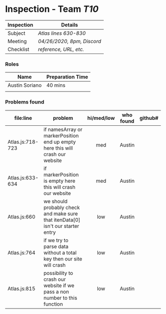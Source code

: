 # Inspection - Team *T10* 
 
| Inspection | Details |
| ----- | ----- |
| Subject | *Atlas lines 630-830* |
| Meeting | *04/26/2020, 8pm, Discord* |
| Checklist | *reference, URL, etc.* |

### Roles

| Name | Preparation Time |
| ---- | ---- |
| Austin Soriano | 40 mins |
|  |  |

### Problems found

| file:line | problem | hi/med/low | who found | github#  |
| --- | --- | :---: | :---: | --- |
| Atlas.js:718-723 | if namesArray or markerPosition end up empty here this will crash our website | med | Austin | |
| Atlas.js:633-634 | if markerPosition is empty here this will crash our website | med | Austin | |
| Atlas.js:660 | we should probably check and make sure that itenData[0] isn't our starter entry | low | Austin | |
| Atlas.js:764 | if we try to parse data without a total key then our site will crash | low | Austin | |
| Atlas.js:815 | possibility to crash our website if we pass a non number to this function | low | Austin | |

